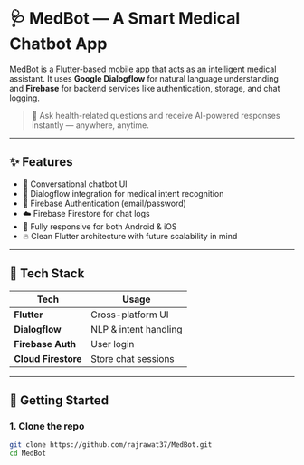 # 🩺 MedBot — A Smart Medical Chatbot App

MedBot is a Flutter-based mobile app that acts as an intelligent medical assistant. It uses **Google Dialogflow** for natural language understanding and **Firebase** for backend services like authentication, storage, and chat logging.

> 🤖 Ask health-related questions and receive AI-powered responses instantly — anywhere, anytime.

---

## ✨ Features

- 💬 Conversational chatbot UI
- 🧠 Dialogflow integration for medical intent recognition
- 🔐 Firebase Authentication (email/password)
- ☁️ Firebase Firestore for chat logs
- 📱 Fully responsive for both Android & iOS
- 🔥 Clean Flutter architecture with future scalability in mind

---

## 🧰 Tech Stack

| Tech        | Usage                        |
|-------------|------------------------------|
| **Flutter** | Cross-platform UI            |
| **Dialogflow** | NLP & intent handling     |
| **Firebase Auth** | User login             |
| **Cloud Firestore** | Store chat sessions  |

---

## 🚀 Getting Started

### 1. Clone the repo

```bash
git clone https://github.com/rajrawat37/MedBot.git
cd MedBot
